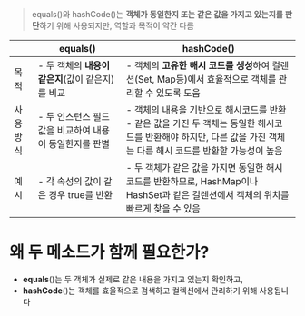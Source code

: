 > equals()와 hashCode()는 **객체가 동일한지 또는 같은 값을 가지고 있는지를 판단**하기 위해 사용되지만, 역할과 목적이 약간 다름

||equals()|hashCode()|
| - | - | - |
| 목적 | - 두 객체의 **내용이 같은지**(값이 같은지)를 비교 | - 객체의 **고유한 해시 코드를 생성**하여 컬렌션(Set, Map등)에서 효율적으로 객체를 관리할 수 있도록 도움|
| 사용 방식 | - 두 인스턴스 필드 값을 비교하여 내용이 동일한지를 판별| - 객체의 내용을 기반으로 해시코드를 반환<br/>- 같은 값을 가진 두 객체는 동일한 해시코드를 반환해야 하지만, 다른 값을 가진 객체는 다른 해시 코드를 반환할 가능성이 높음|
| 예시 | - 각 속성의 값이 같은 경우 true를 반환| - 두 객체가 같은 값을 가지면 동일한 해시 코드를 반환하므로, HashMap이나 HashSet과 같은 컬렌션에서 객체의 위치를 빠르게 찾을 수 있음|

# 왜 두 메소드가 함께 필요한가?
- **equals**()는 두 객체가 실제로 같은 내용을 가지고 있는지 확인하고,
- **hashCode**()는 객체를 효율적으로 검색하고 컬렉션에서 관리하기 위해 사용됩니다
